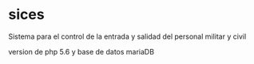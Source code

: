 # sices
Sistema para el control de la entrada y salidad del personal militar y civil

version de php 5.6 y
base de datos mariaDB
